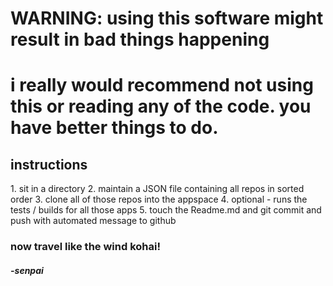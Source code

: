 <h1>WARNING: using this software might result in bad things happening</h1>

<h1>i really would recommend not using this or reading any of the code. you have better things to do.</h1>

<h2>instructions</h2>
1. sit in a directory
2. maintain a JSON file containing all repos in sorted order
3. clone all of those repos into the appspace
4. optional - runs the tests / builds for all those apps
5. touch the Readme.md and git commit and push with automated message to github

<h3>now travel like the wind kohai!</h3>

<h4><em>-senpai</em></h4>